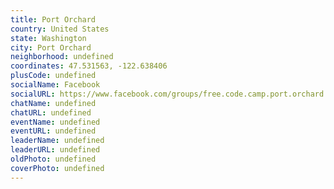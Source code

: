 ```yaml
---
title: Port Orchard
country: United States
state: Washington
city: Port Orchard
neighborhood: undefined
coordinates: 47.531563, -122.638406
plusCode: undefined
socialName: Facebook
socialURL: https://www.facebook.com/groups/free.code.camp.port.orchard
chatName: undefined
chatURL: undefined
eventName: undefined
eventURL: undefined
leaderName: undefined
leaderURL: undefined
oldPhoto: undefined
coverPhoto: undefined
---
```

